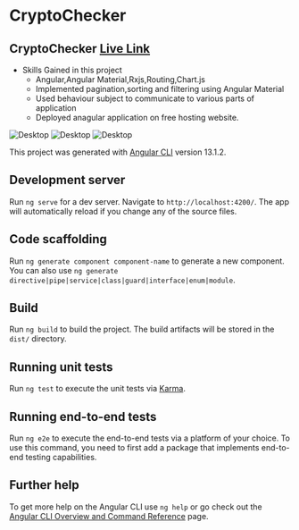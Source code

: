 # CryptoChecker

## CryptoChecker [Live Link](https://updates-crypto.netlify.app/coin-list)

-   Skills Gained in this project
    -  Angular,Angular Material,Rxjs,Routing,Chart.js
    - Implemented pagination,sorting and filtering using Angular Material
    - Used behaviour subject to communicate to various parts of application
    - Deployed anagular application on free hosting website.

![Desktop]( ../crypto-checker/src/assets/Screenshot%20(76).png )
![Desktop]( ../crypto-checker/src/assets/Screenshot%20(77).png )
![Desktop]( ../crypto-checker/src/assets/Screenshot%20(78).png )

This project was generated with [Angular CLI](https://github.com/angular/angular-cli) version 13.1.2.

## Development server

Run `ng serve` for a dev server. Navigate to `http://localhost:4200/`. The app will automatically reload if you change any of the source files.

## Code scaffolding

Run `ng generate component component-name` to generate a new component. You can also use `ng generate directive|pipe|service|class|guard|interface|enum|module`.

## Build

Run `ng build` to build the project. The build artifacts will be stored in the `dist/` directory.

## Running unit tests

Run `ng test` to execute the unit tests via [Karma](https://karma-runner.github.io).

## Running end-to-end tests

Run `ng e2e` to execute the end-to-end tests via a platform of your choice. To use this command, you need to first add a package that implements end-to-end testing capabilities.

## Further help

To get more help on the Angular CLI use `ng help` or go check out the [Angular CLI Overview and Command Reference](https://angular.io/cli) page.
